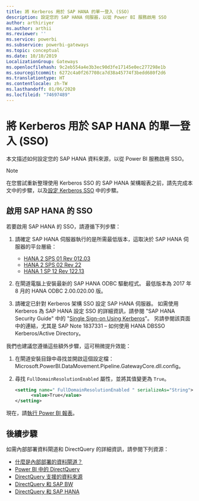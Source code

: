 ```yaml
---
title: 將 Kerberos 用於 SAP HANA 的單一登入 (SSO)
description: 設定您的 SAP HANA 伺服器，以從 Power BI 服務啟用 SSO
author: arthiriyer
ms.author: arthii
ms.reviewer: ''
ms.service: powerbi
ms.subservice: powerbi-gateways
ms.topic: conceptual
ms.date: 10/10/2019
LocalizationGroup: Gateways
ms.openlocfilehash: 9c2eb554a4e3b3ec90d3fe17145e0ec277298e1b
ms.sourcegitcommit: 6272c4a0f267708ca7d38a45774f3bedd680f2d6
ms.translationtype: HT
ms.contentlocale: zh-TW
ms.lasthandoff: 01/06/2020
ms.locfileid: "74697489"
---
```

# <a name="use-kerberos-for-single-sign-on-sso-to-sap-hana"></a>將 Kerberos 用於 SAP HANA 的單一登入 (SSO)

本文描述如何設定您的 SAP HANA 資料來源，以從 Power BI 服務啟用 SSO。

> [!NOTE]
> 在您嘗試重新整理使用 Kerberos SSO 的 SAP HANA 架構報表之前，請先完成本文中的步驟，以及[設定 Kerberos SSO](service-gateway-sso-kerberos.md) 中的步驟。

## <a name="enable-sso-for-sap-hana"></a>啟用 SAP HANA 的 SSO

若要啟用 SAP HANA 的 SSO，請遵循下列步驟：

1. 請確定 SAP HANA 伺服器執行的是所需最低版本，這取決於 SAP HANA 伺服器的平台層級：
   - [HANA 2 SPS 01 Rev 012.03](https://launchpad.support.sap.com/#/notes/2557386)
   - [HANA 2 SPS 02 Rev 22](https://launchpad.support.sap.com/#/notes/2547324)
   - [HANA 1 SP 12 Rev 122.13](https://launchpad.support.sap.com/#/notes/2528439)

2. 在閘道電腦上安裝最新的 SAP HANA ODBC 驅動程式。 最低版本為 2017 年 8 月的 HANA ODBC 2.00.020.00 版。

3. 請確定已針對 Kerberos 架構 SSO 設定 SAP HANA 伺服器。 如需使用 Kerberos 為 SAP HANA 設定 SSO 的詳細資訊，請參閱 "SAP HANA Security Guide" 中的 "[Single Sign-on Using Kerberos](https://help.sap.com/viewer/b3ee5778bc2e4a089d3299b82ec762a7/2.0.03/1885fad82df943c2a1974f5da0eed66d.html)"。 另請參閱該頁面中的連結，尤其是 SAP Note 1837331 – 如何使用 HANA DBSSO Kerberos/Active Directory。

我們也建議您遵循這些額外步驟，這可稍微提升效能：

1. 在閘道安裝目錄中尋找並開啟這個設定檔：Microsoft.PowerBI.DataMovement.Pipeline.GatewayCore.dll.config。

2. 尋找 `FullDomainResolutionEnabled` 屬性，並將其值變更為 `True`。

    ```xml
    <setting name=" FullDomainResolutionEnabled " serializeAs="String">
          <value>True</value>
    </setting>
    ```

現在，請[執行 Power BI 報表](service-gateway-sso-kerberos.md#run-a-power-bi-report)。

## <a name="next-steps"></a>後續步驟

如需內部部署資料閘道和 DirectQuery 的詳細資訊，請參閱下列資源：

* [什麼是內部部署的資料閘道？](/data-integration/gateway/service-gateway-onprem)
* [Power BI 中的 DirectQuery](desktop-directquery-about.md)
* [DirectQuery 支援的資料來源](desktop-directquery-data-sources.md)
* [DirectQuery 和 SAP BW](desktop-directquery-sap-bw.md)
* [DirectQuery 和 SAP HANA](desktop-directquery-sap-hana.md)
